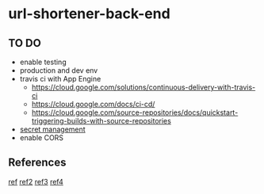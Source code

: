 # url-shortener-back-end


## TO DO
* enable testing
* production and dev env
* travis ci with App Engine
  * https://cloud.google.com/solutions/continuous-delivery-with-travis-ci
  * https://cloud.google.com/docs/ci-cd/
  * https://cloud.google.com/source-repositories/docs/quickstart-triggering-builds-with-source-repositories
* [secret management](https://cloud.google.com/solutions/secrets-management/)
* enable CORS

## References
[ref](https://www.youtube.com/watch?v=7VNgjfmv_fE)
[ref2](https://codeburst.io/creating-custom-url-shortener-with-nodejs-de10bbbb89c7?source=bookmarks---------0-----------------------)
[ref3](https://codeforgeek.com/unit-testing-nodejs-application-using-mocha/)
[ref4](https://github.com/kriscfoster/express-mongo)
